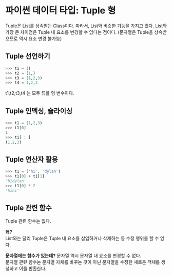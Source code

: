 파이썬 데이터 타입: Tuple 형
========================
Tuple은 List를 상속받는 Class이다. 따라서, List와 비슷한 기능을 가지고 있다.
List와 가장 큰 차이점은 Tuple 내 요소를 변경할 수 없다는 점이다. (문자열은 Tuple을 상속받으므로 역시 요소 변경 불가능)  

Tuple 선언하기
-------------

```python
>>> t1 = ()
>>> t2 = (1,)
>>> t3 = (1,2,3)
>>> t4 = 1,2,3
```

t1,t2,t3,t4 는 모두 튜플 형 변수이다.

Tuple 인덱싱, 슬라이싱
-------------------
```python
>>> t1 = (1,2,3)
>>> t1[0]
1
>>> t1[ : ]
(1,2,3)
```

Tuple 연산자 활용
----------------
```python
>>> t1 = ('hi', 'dylan')
>>> t1[0] + t1[1]
'hidylan'
>>> t1[0] * 2
'hihi'
```

Tuple 관련 함수
--------------

Tuple 관련 함수는 없다.

**왜?**  
List와는 달리 Tuple은 Tuple 내 요소를 삽입하거나 삭제하는 등 수정 행위를 할 수 없다.  

**문자열에는 함수가 있는데?**
문자열 역시 문자열 내 요소를 변경할 수 없다.  
문자열 관련 함수는 문자열 자체를 바꾸는 것이 아닌 문자열을 수정한 새로운 객체를 생성하고 이를 반환한다.


